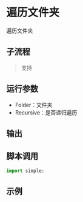 # 遍历文件夹 
遍历文件夹

## 子流程
> 支持


## 运行参数

* Folder：文件夹
* Recursive：是否递归遍历


## 输出

    


## 脚本调用

```python
import simple;

```

## 示例